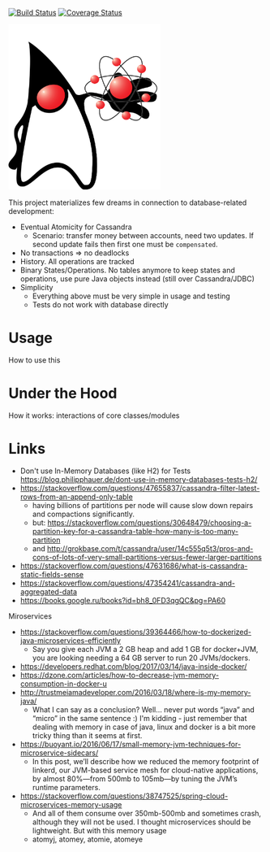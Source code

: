 [![Build Status](https://travis-ci.org/eva4j/eva4j-api.svg?branch=master)](https://travis-ci.org/eva4j/eva4j-api)
[![Coverage Status](https://coveralls.io/repos/eva4j/eva4j-api/badge.png)](https://coveralls.io/r/eva4j/eva4j-api)

<img src="atomik-java.png" width="300">

This project materializes few dreams in connection to database-related development:

- Eventual Atomicity for Cassandra
  - Scenario: transfer money between accounts, need two updates. If second update fails then first one must be `compensated`.
- No transactions => no deadlocks
- History. All operations are tracked
- Binary States/Operations. No tables anymore to keep states and operations, use pure Java objects instead (still over Cassandra/JDBC)
- Simplicity
  - Everything above must be very simple in usage and testing
  - Tests do not work with database directly

# Usage

How to use this

# Under the Hood

How it works: interactions of core classes/modules

# Links

- Don't use In-Memory Databases (like H2) for Tests https://blog.philipphauer.de/dont-use-in-memory-databases-tests-h2/
- https://stackoverflow.com/questions/47655837/cassandra-filter-latest-rows-from-an-append-only-table
  - having billions of partitions per node will cause slow down repairs and compactions significantly.
  - but: https://stackoverflow.com/questions/30648479/choosing-a-partition-key-for-a-cassandra-table-how-many-is-too-many-partition
  - and http://grokbase.com/t/cassandra/user/14c555q5t3/pros-and-cons-of-lots-of-very-small-partitions-versus-fewer-larger-partitions 
- https://stackoverflow.com/questions/47631686/what-is-cassandra-static-fields-sense
- https://stackoverflow.com/questions/47354241/cassandra-and-aggregated-data
- https://books.google.ru/books?id=bh8_0FD3qgQC&pg=PA60

Miroservices

- https://stackoverflow.com/questions/39364466/how-to-dockerized-java-microservices-efficiently
  - Say you give each JVM a 2 GB heap and add 1 GB for docker+JVM, you are looking needing a 64 GB server to run 20 JVMs/dockers.
- https://developers.redhat.com/blog/2017/03/14/java-inside-docker/
- https://dzone.com/articles/how-to-decrease-jvm-memory-consumption-in-docker-u
- http://trustmeiamadeveloper.com/2016/03/18/where-is-my-memory-java/
  - What I can say as a conclusion? Well… never put words “java” and “micro” in the same sentence :) I'm kidding - just remember that dealing with memory in case of java, linux and docker is a bit more tricky thing than it seems at first.
- https://buoyant.io/2016/06/17/small-memory-jvm-techniques-for-microservice-sidecars/
  - In this post, we’ll describe how we reduced the memory footprint of linkerd, our JVM-based service mesh for cloud-native applications, by almost 80%—from 500mb to 105mb—by tuning the JVM’s runtime parameters. 
- https://stackoverflow.com/questions/38747525/spring-cloud-microservices-memory-usage
  -  And all of them consume over 350mb-500mb and sometimes crash, although they will not be used. I thought microservices should be lightweight. But with this memory usage
  - atomyj, atomey, atomie, atomeye
